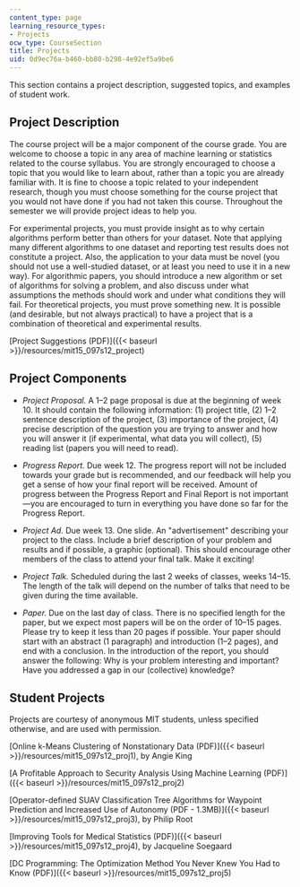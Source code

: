 ```yaml
---
content_type: page
learning_resource_types:
- Projects
ocw_type: CourseSection
title: Projects
uid: 0d9ec76a-b460-bb80-b298-4e92ef5a9be6
---
```


This section contains a project description, suggested topics, and examples of student work.

Project Description
-------------------

The course project will be a major component of the course grade. You are welcome to choose a topic in any area of machine learning or statistics related to the course syllabus. You are strongly encouraged to choose a topic that you would like to learn about, rather than a topic you are already familiar with. It is fine to choose a topic related to your independent research, though you must choose something for the course project that you would not have done if you had not taken this course. Throughout the semester we will provide project ideas to help you.

For experimental projects, you must provide insight as to why certain algorithms perform better than others for your dataset. Note that applying many different algorithms to one dataset and reporting test results does not constitute a project. Also, the application to your data must be novel (you should not use a well-studied dataset, or at least you need to use it in a new way). For algorithmic papers, you should introduce a new algorithm or set of algorithms for solving a problem, and also discuss under what assumptions the methods should work and under what conditions they will fail. For theoretical projects, you must prove something new. It is possible (and desirable, but not always practical) to have a project that is a combination of theoretical and experimental results.

[Project Suggestions (PDF)]({{< baseurl >}}/resources/mit15_097s12_project)

Project Components
------------------

*   _Project Proposal._ A 1–2 page proposal is due at the beginning of week 10. It should contain the following information: (1) project title, (2) 1–2 sentence description of the project, (3) importance of the project, (4) precise description of the question you are trying to answer and how you will answer it (if experimental, what data you will collect), (5) reading list (papers you will need to read).
    
*   _Progress Report._ Due week 12. The progress report will not be included towards your grade but is recommended, and our feedback will help you get a sense of how your final report will be received. Amount of progress between the Progress Report and Final Report is not important—you are encouraged to turn in everything you have done so far for the Progress Report.
    
*   _Project Ad._ Due week 13. One slide. An "advertisement" describing your project to the class. Include a brief description of your problem and results and if possible, a graphic (optional). This should encourage other members of the class to attend your final talk. Make it exciting!
    
*   _Project Talk._ Scheduled during the last 2 weeks of classes, weeks 14–15. The length of the talk will depend on the number of talks that need to be given during the time available.
    
*   _Paper._ Due on the last day of class. There is no specified length for the paper, but we expect most papers will be on the order of 10–15 pages. Please try to keep it less than 20 pages if possible. Your paper should start with an abstract (1 paragraph) and introduction (1–2 pages), and end with a conclusion. In the introduction of the report, you should answer the following: Why is your problem interesting and important? Have you addressed a gap in our (collective) knowledge?
    

Student Projects
----------------

Projects are courtesy of anonymous MIT students, unless specified otherwise, and are used with permission.

[Online k-Means Clustering of Nonstationary Data (PDF)]({{< baseurl >}}/resources/mit15_097s12_proj1), by Angie King

[A Profitable Approach to Security Analysis Using Machine Learning (PDF)]({{< baseurl >}}/resources/mit15_097s12_proj2)

[Operator-defined SUAV Classification Tree Algorithms for Waypoint Prediction and Increased Use of Autonomy (PDF - 1.3MB)]({{< baseurl >}}/resources/mit15_097s12_proj3), by Philip Root

[Improving Tools for Medical Statistics (PDF)]({{< baseurl >}}/resources/mit15_097s12_proj4), by Jacqueline Soegaard

[DC Programming: The Optimization Method You Never Knew You Had to Know (PDF)]({{< baseurl >}}/resources/mit15_097s12_proj5)
